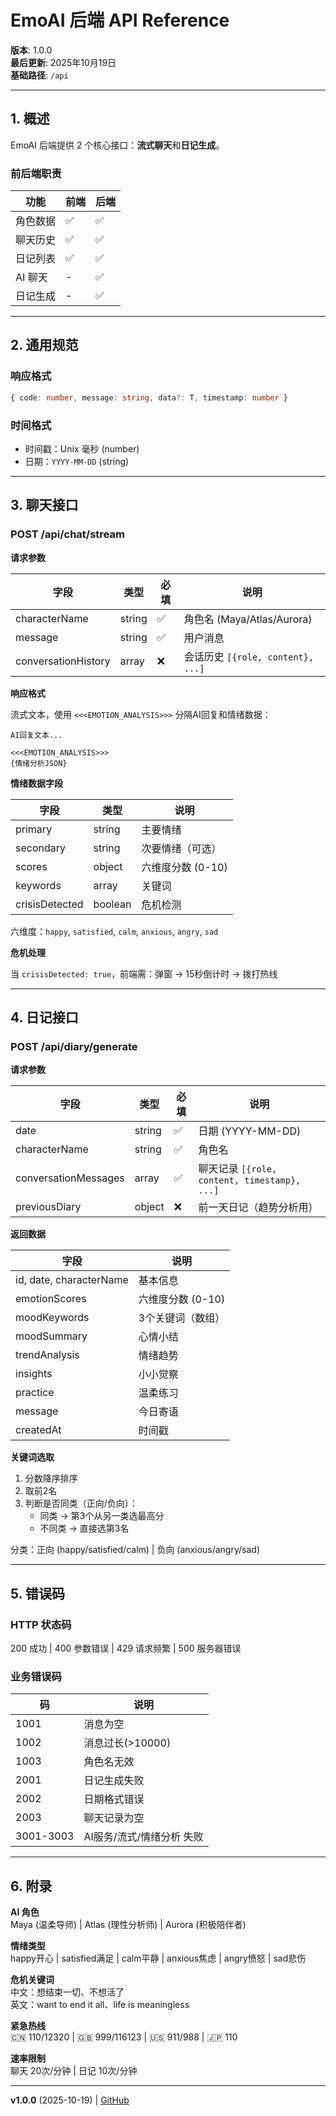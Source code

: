 # EmoAI 后端 API Reference

**版本**: 1.0.0  
**最后更新**: 2025年10月19日  
**基础路径**: `/api`

---

## 1. 概述

EmoAI 后端提供 2 个核心接口：**流式聊天**和**日记生成**。

### 前后端职责

| 功能 | 前端 | 后端 |
|------|------|------|
| 角色数据 | ✅  | ✅ |
| 聊天历史 | ✅  | ✅ |
| 日记列表 | ✅  | ✅ |
| AI 聊天 | - | ✅ |
| 日记生成 | - | ✅ |

---

## 2. 通用规范

### 响应格式
```typescript
{ code: number, message: string, data?: T, timestamp: number }
```

### 时间格式
- 时间戳：Unix 毫秒 (number)
- 日期：`YYYY-MM-DD` (string)

---

## 3. 聊天接口

### POST /api/chat/stream

**请求参数**

| 字段 | 类型 | 必填 | 说明 |
|------|------|------|------|
| characterName | string | ✅ | 角色名 (Maya/Atlas/Aurora) |
| message | string | ✅ | 用户消息 |
| conversationHistory | array | ❌ | 会话历史 `[{role, content}, ...]` |

**响应格式**

流式文本，使用 `<<<EMOTION_ANALYSIS>>>` 分隔AI回复和情绪数据：

```
AI回复文本...

<<<EMOTION_ANALYSIS>>>
{情绪分析JSON}
```

**情绪数据字段**

| 字段 | 类型 | 说明 |
|------|------|------|
| primary | string | 主要情绪 |
| secondary | string | 次要情绪（可选） |
| scores | object | 六维度分数 (0-10) |
| keywords | array | 关键词 |
| crisisDetected | boolean | 危机检测 |

六维度：`happy`, `satisfied`, `calm`, `anxious`, `angry`, `sad`

**危机处理**

当 `crisisDetected: true`，前端需：弹窗 → 15秒倒计时 → 拨打热线

---

## 4. 日记接口

### POST /api/diary/generate

**请求参数**

| 字段 | 类型 | 必填 | 说明 |
|------|------|------|------|
| date | string | ✅ | 日期 (YYYY-MM-DD) |
| characterName | string | ✅ | 角色名 |
| conversationMessages | array | ✅ | 聊天记录 `[{role, content, timestamp}, ...]` |
| previousDiary | object | ❌ | 前一天日记（趋势分析用） |

**返回数据**

| 字段 | 说明 |
|------|------|
| id, date, characterName | 基本信息 |
| emotionScores | 六维度分数 (0-10) |
| moodKeywords | 3个关键词（数组） |
| moodSummary | 心情小结 |
| trendAnalysis | 情绪趋势 |
| insights | 小小觉察 |
| practice | 温柔练习 |
| message | 今日寄语 |
| createdAt | 时间戳 |

**关键词选取**

1. 分数降序排序
2. 取前2名
3. 判断是否同类（正向/负向）：
   - 同类 → 第3个从另一类选最高分
   - 不同类 → 直接选第3名

分类：正向 (happy/satisfied/calm) | 负向 (anxious/angry/sad)

---

## 5. 错误码

### HTTP 状态码
200 成功 | 400 参数错误 | 429 请求频繁 | 500 服务器错误

### 业务错误码

| 码 | 说明 |
|----|------|
| 1001 | 消息为空 |
| 1002 | 消息过长(>10000) |
| 1003 | 角色名无效 |
| 2001 | 日记生成失败 |
| 2002 | 日期格式错误 |
| 2003 | 聊天记录为空 |
| 3001-3003 | AI服务/流式/情绪分析 失败 |

---

## 6. 附录

**AI 角色**  
Maya (温柔导师) | Atlas (理性分析师) | Aurora (积极陪伴者)

**情绪类型**  
happy开心 | satisfied满足 | calm平静 | anxious焦虑 | angry愤怒 | sad悲伤

**危机关键词**  
中文：想结束一切、不想活了  
英文：want to end it all、life is meaningless

**紧急热线**  
🇨🇳 110/12320 | 🇬🇧 999/116123 | 🇺🇸 911/988 | 🇯🇵 110

**速率限制**  
聊天 20次/分钟 | 日记 10次/分钟

---

**v1.0.0** (2025-10-19) | [GitHub](https://github.com/neverbiasu/emoai-app)
